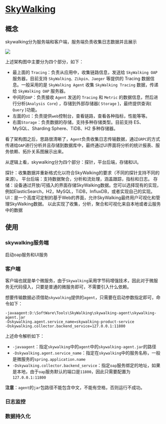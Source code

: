 # [SkyWalking](https://www.cnblogs.com/jingzh/p/17717536.html)

## 概念

skywalking分为服务端和客户端，服务端负责收集日志数据并且展示

![](https://img-blog.csdnimg.cn/18613f4fdee0487caf0b3f01ed728209.png)

上述架构图中主要分为四个部分，如下：

- 最上面的 `Tracing`：负责从应用中，收集链路信息，发送给 `SkyWalking OAP` 服务器，目前支持 `SkyWalking、Zikpin、Jaeger` 等提供的 Tracing 数据信息。一般采用的是 `SkyWalking Agent` 收集 `SkyWalking Tracing` 数据，传递给 `SkyWalking OAP` 服务器。
- 中间的`OAP`：负责接收 `Agent` 发送的 `Tracing` 和 `Metric` 的数据信息，然后进行分析(`Analysis Core`) ，存储到外部存储器( `Storage` )，最终提供查询( `Query` )功能。
- 左面的`UI`：负责提供`web`控制台，查看链路，查看各种指标，性能等等。
- 右面`Storage`：负责数据的存储，支持多种存储类型。目前支持 ES、MySQL、Sharding Sphere、TiDB、H2 多种存储器。

看了架构图之后，思路很清晰了，`Agent`负责收集日志传输数据，通过`GRPC`的方式传递给`OAP`进行分析并且存储到数据库中，最终通过UI界面将分析的统计报表、服务依赖、拓扑关系图展示出来。

从逻辑上看，skywalking分为四个部分：探针，平台后端，存储和UI。

探针：收集数据并重新格式化以符合SkyWalking的要求（不同的探针支持不同的来源）。
平台后端：支持数据聚合，分析和流处理，涵盖跟踪，指标和日志。
存储：设备通过开放/可插入的界面存储SkyWalking数据。您可以选择现有的实现，例如ElasticSearch，H2，MySQL，TiDB，InfluxDB，或者实现自己的实现。
UI：是一个高度可定制的基于Web的界面，允许SkyWalking最终用户可视化和管理SkyWalking数据。
以此实现了收集，分析，聚合和可视化来自本地或者云服务中的数据

## 使用

### skywalking服务端

启动oap服务和UI服务

### 客户端

客户端也就是单个微服务，由于`Skywalking`采用字节码增强技术，因此对于微服务无代码侵入，只要是普通的微服务即可，不需要引入什么依赖。

想要传输数据必须借助`skywalking`提供的`agent`，只需要在启动参数指定即可，命令如下：

```shell
-javaagent:D:\SoftWare\Tools\SkyWalking\skywalking-agent\skywalking-agent.jar
-Dskywalking.agent.service_name=skywalking-product-service
-Dskywalking.collector.backend_service=127.0.0.1:11800
```

上述命令解析如下：

- `-javaagent`：指定`skywalking`中的`agent`中的`skywalking-agent.jar`的路径
- `-Dskywalking.agent.service_name`：指定在`skywalking`中的服务名称，一般是微服务的`spring.application.name`
- `-Dskywalking.collector.backend_service`：指定`oap`服务绑定的地址，如果是本地，由于`oap`服务默认的端口是`11800`，因此只需要配置为`127.0.0.1:11800`

**注意**：`agent`的`jar`包路径不能包含中文，不能有空格，否则运行不成功。

### 日志监控

### 数据持久化

